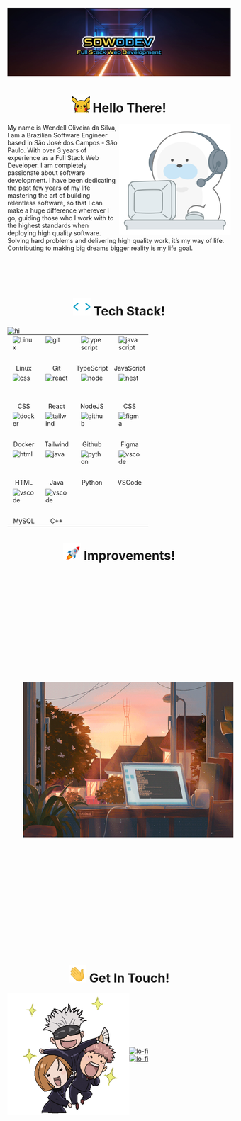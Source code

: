![Alt text](imgs/sowodev-logo.webp)

<!-- Hello Section -->
<div align="center">
    <h1><img width="40px" alt="hi" src="./imgs/hello-pica.gif" />&nbsp;Hello There!</h1>
</div>

<img align="right" style="width: 50%" alt="hi" src="./imgs/about.gif" />
<p align="left">My name is Wendell Oliveira da Silva, I am a Brazilian Software Engineer based in São José dos Campos - São Paulo. With over 3 years of experience as a Full Stack Web Developer. I am completely passionate about software development.  I have been dedicating the past few years of my life mastering the art of building relentless software, so that I can make a huge difference wherever I go, guiding those who I work with to the highest standards when deploying high quality software. Solving hard problems and delivering high quality work, it’s my way of life. Contributing to making big dreams bigger reality is my life goal.</p>

<br>
<br>
<br>

<!-- TechStack Section -->
<div align="center">
    <h1><img width="40px" alt="hi" src="./imgs/tech-stack.gif" />&nbsp;Tech Stack!</h1>
</div>

<img align="left" style="width: 400px" alt="hi" src="./imgs/octocat-tools.gif" />
  
<p align="right">
   <table>
      <tr>
          <td width="60">
              <div style="display: flex; flex-direction: column; justify-items: center; align-items: center">
                  <img style="padding: 0;" align="left" alt="Linux" width="50" height="50" src="https://cdn.jsdelivr.net/gh/devicons/devicon/icons/linux/linux-original.svg" />
                  <p style="margin-bottom: 0">Linux</p>
              </div>
          </td>
          <td width="60">
              <div style="display: flex; flex-direction: column; justify-items: center; align-items: center">
                  <img style="padding: 0;" align="left" alt="git" width="50" height="50" src="https://cdn.jsdelivr.net/gh/devicons/devicon/icons/git/git-original.svg" />
                  <p style="margin-bottom: 0">Git</p>
              </div>
          </td>
          <td width="60">
              <div style="display: flex; flex-direction: column; justify-items: center; align-items: center">
                  <img style="padding: 0;" align="left" alt="typescript" width="50" height="50" src="https://cdn.jsdelivr.net/gh/devicons/devicon/icons/typescript/typescript-plain.svg" />
                  <p style="margin-bottom: 0">TypeScript</p>
              </div>
          </td>
          <td width="60">
              <div style="display: flex; flex-direction: column; justify-items: center; align-items: center">
                  <img style="padding: 0;" align="left" alt="javascript" width="50" height="50" src="https://cdn.jsdelivr.net/gh/devicons/devicon/icons/javascript/javascript-plain.svg" />
                  <p style="margin-bottom: 0">JavaScript</p>
              </div>
          </td>
      </tr>
      <tr>
          <td width="60">
              <div style="display: flex; flex-direction: column; justify-items: center; align-items: center">
                  <img style="padding: 0;" align="left" alt="css" width="50" height="50" src="https://cdn.jsdelivr.net/gh/devicons/devicon/icons/css3/css3-plain.svg" />
                  <p style="margin-bottom: 0">CSS</p>
              </div>
          </td>
          <td width="60">
              <div style="display: flex; flex-direction: column; justify-items: center; align-items: center">
                  <img style="padding: 0;" align="left" alt="react" width="50" height="50" src="https://cdn.jsdelivr.net/gh/devicons/devicon/icons/react/react-original.svg" />
                  <p style="margin-bottom: 0">React</p>
              </div>
          </td>
          <td width="60">
              <div style="display: flex; flex-direction: column; justify-items: center; align-items: center">
                  <img style="padding: 0;" align="left" alt="node" width="50" height="50" src="https://cdn.jsdelivr.net/gh/devicons/devicon/icons/nodejs/nodejs-original.svg" />
                  <p style="margin-bottom: 0">NodeJS</p>
              </div>
          </td>
          <td width="60">
              <div style="display: flex; flex-direction: column; justify-items: center; align-items: center">
                  <img style="padding: 0;" align="left" alt="nest" width="50" height="50" src="https://cdn.jsdelivr.net/gh/devicons/devicon/icons/nestjs/nestjs-plain.svg" />
                  <p style="margin-bottom: 0">CSS</p>
              </div>
          </td>
      </tr>
      <tr>
          <td width="60">
              <div style="display: flex; flex-direction: column; justify-items: center; align-items: center">
                  <img style="padding: 0;" align="left" alt="docker" width="50" height="50" src="https://cdn.jsdelivr.net/gh/devicons/devicon/icons/docker/docker-plain.svg" />
                  <p style="margin-bottom: 0">Docker</p>
              </div>
          </td>   
          <td width="60">
              <div style="display: flex; flex-direction: column; justify-items: center; align-items: center">
                  <img style="padding: 0;" align="left" alt="tailwind" width="50" height="50" src="https://cdn.jsdelivr.net/gh/devicons/devicon/icons/tailwindcss/tailwindcss-plain.svg" />
                  <p style="margin-bottom: 0">Tailwind</p>
              </div>
          </td>  
          <td width="60">
              <div style="display: flex; flex-direction: column; justify-items: center; align-items: center">
                  <img style="padding: 0;" align="left" alt="github" width="50" height="50" src="https://cdn.jsdelivr.net/gh/devicons/devicon/icons/github/github-original.svg" />
                  <p style="margin-bottom: 0">Github</p>
              </div>
          </td>  
          <td width="60">
              <div style="display: flex; flex-direction: column; justify-items: center; align-items: center">
                  <img style="padding: 0;" align="left" alt="figma" width="50" height="50" src="https://cdn.jsdelivr.net/gh/devicons/devicon/icons/figma/figma-original.svg" />
                  <p style="margin-bottom: 0">Figma</p>
              </div>
          </td>  
      </tr>
      <tr>
          <td width="60">
              <div style="display: flex; flex-direction: column; justify-items: center; align-items: center">
                  <img style="padding: 0;" align="left" alt="html" width="50" height="50" src="https://cdn.jsdelivr.net/gh/devicons/devicon/icons/html5/html5-plain.svg" />
                  <p style="margin-bottom: 0">HTML</p>
              </div>
          </td>
          <td width="60">
              <div style="display: flex; flex-direction: column; justify-items: center; align-items: center">
                  <img style="padding: 0;" align="left" alt="java" width="50" height="50" src="https://cdn.jsdelivr.net/gh/devicons/devicon/icons/java/java-original.svg" />
                  <p style="margin-bottom: 0">Java</p>
              </div>
          </td>
          <td width="60">
              <div style="display: flex; flex-direction: column; justify-items: center; align-items: center">
                  <img style="padding: 0;" align="left" alt="python" width="50" height="50" src="https://cdn.jsdelivr.net/gh/devicons/devicon/icons/python/python-original.svg" />
                  <p style="margin-bottom: 0">Python</p>
              </div>
          </td>
          <td width="60">
              <div style="display: flex; flex-direction: column; justify-items: center; align-items: center">
                  <img style="padding: 0;" align="left" alt="vscode" width="50" height="50" src="https://cdn.jsdelivr.net/gh/devicons/devicon/icons/vscode/vscode-original.svg" />
                  <p style="margin-bottom: 0">VSCode</p>
              </div>
          </td>
      </tr>
      <tr>
          <td width="60">
              <div style="display: flex; flex-direction: column; justify-items: center; align-items: center">
                  <img style="padding: 0;" align="left" alt="vscode" width="50" height="50" src="https://cdn.jsdelivr.net/gh/devicons/devicon/icons/mysql/mysql-original-wordmark.svg" />
                  <p style="margin-bottom: 0">MySQL</p>
              </div>
          </td>
          <td width="60">
              <div style="display: flex; flex-direction: column; justify-items: center; align-items: center">
                  <img style="padding: 0;" align="left" alt="vscode" width="50" height="50" src="https://cdn.jsdelivr.net/gh/devicons/devicon/icons/cplusplus/cplusplus-original.svg" />
                  <p style="margin-bottom: 0">C++</p>
              </div>
          </td>
      </tr>
   </table>
</p>

<!-- Improvements Section -->
<div align="center">
    <h1><img width="40px" alt="hi" src="./imgs/rocket.gif" />&nbsp;Improvements!</h1>
</div>

<div style="display: flex; align-items: center;">

<table align="left" style="margin-right:35px">
<tr>
    <td>
        👉 **Next**
    </td>
</tr>

<tr>
    <td>
        👉 NoSQL
    </td>
</tr>

<tr>
    <td>
        👉 GraphQL
    </td>
</tr>

<tr>
   <td>
      👉 Test Driven Development
   </td>
</tr>

<tr>
    <td>
        👉 Clean Architecture
    </td>
</tr>
<tr>
    <td>
        👉 Design Thinking
    </td>
</tr>
<tr>
    <td>
        👉 Cloud Services
    </td>
</tr>
<tr>
    <td>
        👉 React Native 📱
    </td>
</tr>
<tr>
    <td>
        👉 Data Analysis 📈
    </td>
</tr>
<tr>
    <td>
        👉 Rust Programming Language ❤️
    </td>
</tr>
<tr>
    <td>
        👉 A pure functional Programming Language ⚡
    </td>
</tr>
<tr>
    <td>
        👉 Deepen my knowledge in Machine Learning 🦾
    </td>
</tr>
<tr>
    <td>
        👉 Intersection between Machine Learning 🦾, Quantum Computing 🧠 and Cybersecurity ⚔️
    </td>
</tr>
</table>

<img width="475px" height="350px" alt="lo-fi" src="./imgs/learning.gif">

</div>


<!-- GetInTouch Section -->
<div align="center">

<h1><img width="40px" alt="hi" src="./imgs/message.gif" />&nbsp;Get In Touch!</h1>

</div>

<div style="display: flex; align-items: center;">
<img width="275px" alt="lo-fi" src="./imgs/jujutsu-kaisen.gif" />

<div style="display: flex; flex-direction: column; align-items: left;">
<a href="https://www.linkedin.com/in/wendelloliveiradasilva">
    <img alt="lo-fi" src="https://img.shields.io/badge/LinkedIn-0077B5?style=for-the-badge&logo=linkedin&logoColor=white" />
</a>

<a href="mailto:wendelloliveirasud@gmail.com">
    <img alt="lo-fi" src="https://img.shields.io/badge/Gmail-D14836?style=for-the-badge&logo=gmail&logoColor=white" />
</a>
</div>
</div>

<!--
**sowodin/sowodin** is a ✨ _special_ ✨ repository because its `README.md` (this file) appears on your GitHub profile.

Here are some ideas to get you started:

- 🔭 I’m currently working on ...
- 🌱 I’m currently learning ...
- 👯 I’m looking to collaborate on ...
- 🤔 I’m looking for help with ...
- 💬 Ask me about ...
- 📫 How to reach me: ...
- 😄 Pronouns: ...
- ⚡ Fun fact: ...
-->
